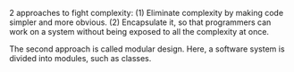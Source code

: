 2 approaches to fight complexity:
(1) Eliminate complexity by making code simpler and more obvious.
(2) Encapsulate it, so that programmers can work on a system without being exposed to all the complexity at once. 

The second approach is called modular design. Here, a software system is divided into modules, such as classes. 

